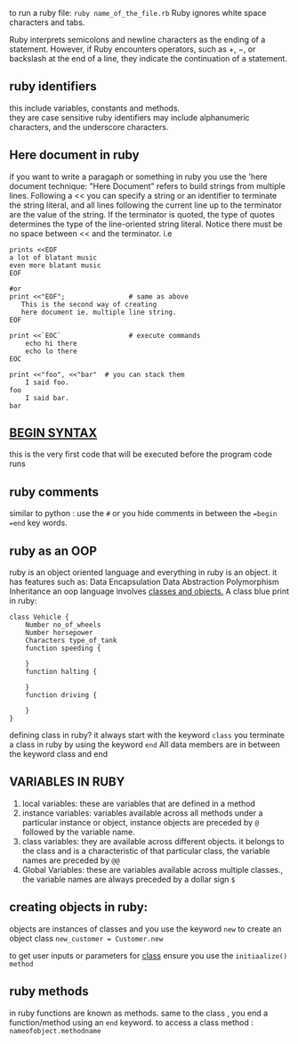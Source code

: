 to run a ruby file: `ruby name_of_the_file.rb`
Ruby ignores white space characters and tabs.


Ruby interprets semicolons and newline characters as the ending of a statement. However, if Ruby encounters operators, such as +, −, or backslash at the end of a line, they indicate the continuation of a statement.

##  ruby identifiers
this include variables, constants and methods.  
they are case sensitive
ruby identifiers may include alphanumeric characters, and the underscore characters.

## Here document in ruby
if you want to write a paragaph or something in ruby
you use the 'here document technique:
"Here Document" refers to build strings from multiple lines. Following a << you can specify a string or an identifier to terminate the string literal, and all lines following the current line up to the terminator are the value of the string.
If the terminator is quoted, the type of quotes determines the type of the line-oriented string literal. Notice there must be no space between << and the terminator.
i.e 
```
prints <<EOF
a lot of blatant music
even more blatant music
EOF

#or
print <<"EOF";                # same as above
   This is the second way of creating
   here document ie. multiple line string.
EOF

print <<`EOC`                 # execute commands
	echo hi there
	echo lo there
EOC

print <<"foo", <<"bar"  # you can stack them
	I said foo.
foo
	I said bar.
bar
```

## [BEGIN SYNTAX](./ruby_codes/begin.rb)
this is the very first code that will be executed before the program code runs

## ruby comments
similar to python : use the `#`
or you hide comments in between the `=begin     =end` key words.

## ruby as an OOP
ruby is an object oriented language and everything in ruby is an object.
it has features such as:
 Data Encapsulation
 Data Abstraction
 Polymorphism
 Inheritance
an oop language involves [classes and objects.](./ruby_codes/class.rb)
A class blue print in ruby:
```
class Vehicle {
    Number no_of_wheels
    Number horsepower
    Characters type_of_tank
    function speeding {

    }
    function halting {

    }
    function driving {

    }
}
```
defining class in ruby? it always start with the keyword `class`
you terminate a class in ruby by using the keyword `end`
All data members are in between the keyword class and end

## VARIABLES IN RUBY
1. local variables:
    these are variables that are defined in a method
2. instance variables:
    variables available across all methods under a particular instance or object, instance objects are preceded by `@` followed by the variable name.
3. class variables:
    they are available across different objects. it belongs to the class and is a characteristic of that particular class, the variable names are preceded by `@@`
4. Global Variables:
    these are variables available across multiple classes., the variable names are always preceded by a dollar sign `$`
## creating objects in ruby:
objects are instances of classes and you use the keyword `new` to create  an object class `new_customer = Customer.new`

to get user inputs or parameters for [class](./ruby_codes/class.rb) ensure you use the `initiaalize() method`

## ruby methods
in ruby functions are known as methods.
same to the class , you end a function/method using an `end` keyword.
to access a class method : `nameofobject.methodname`